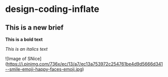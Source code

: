 # design-coding-inflate

## This is a new brief

**This is a bold text**

_This is an italics text_

![Image of SNice]
(https://i.pinimg.com/736x/ec/13/a7/ec13a753972c254761be4d9d5666d341--smile-emoji-happy-faces-emoji.jpg)
